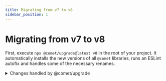 ```yaml
---
title: Migrating from v7 to v8
sidebar_position: 1
---
```


# Migrating from v7 to v8

First, execute `npx @comet/upgrade@latest v8` in the root of your project.
It automatically installs the new versions of all `@comet` libraries, runs an ESLint autofix and handles some of the necessary renames.

<details>

<summary>Changes handled by @comet/upgrade</summary>

-   Upgrade MUI packages to v6
-   Run MUI codemods

</details>
